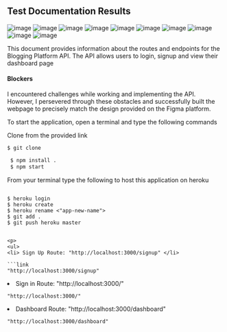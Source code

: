 ## Test Documentation Results

![image](https://img.shields.io/badge/React-20232A?style=for-the-badge&logo=react&logoColor=61DAFB)
![image](https://img.shields.io/badge/Heroku-430098?style=for-the-badge&logo=heroku&logoColor=white)
![image](https://img.shields.io/badge/MongoDB-4EA94B?style=for-the-badge&logo=mongodb&logoColor=white)
![image](https://img.shields.io/badge/MySQL-005C84?style=for-the-badge&logo=mysql&logoColor=white)
![image](https://img.shields.io/badge/Figma-F24E1E?style=for-the-badge&logo=figma&logoColor=white)
![image](https://img.shields.io/badge/Codecademy-FFF0E5?style=for-the-badge&logo=codecademy&logoColor=303347)
![image](https://img.shields.io/badge/Express.js-000000?style=for-the-badge&logo=express&logoColor=white)
![image](https://img.shields.io/badge/npm-CB3837?style=for-the-badge&logo=npm&logoColor=white)
![image](https://img.shields.io/badge/Node.js-339933?style=for-the-badge&logo=nodedotjs&logoColor=white)
![image](https://img.shields.io/badge/Redux-593D88?style=for-the-badge&logo=redux&logoColor=white)

<p> This document provides information about the routes and endpoints for the Blogging Platform API. The API allows 
users to login, signup and view their dashboard page </p>

<h4> Blockers </h4>
<p>   I encountered challenges while working and implementing the API. However, I persevered through these obstacles and successfully built the webpage to precisely match the design provided on the Figma platform.</p>

<p> 
To start the application, open a terminal and type the following 
commands </p>

<p> Clone from the provided link </p>

```bash
$ git clone

```

```bash
 $ npm install .
 $ npm start

```

<p> From your terminal type the following to host this application on 
heroku </p>

````shell

$ heroku login
$ heroku create
$ heroku rename <"app-new-name">
$ git add .
$ git push heroku master


<p>
<ul>
<li> Sign Up Route: "http://localhost:3000/signup" </li>

```link
"http://localhost:3000/signup"
````

<li> Sign in Route: "http://localhost:3000/" </li>

```link
"http://localhost:3000/"
```

<li> Dashboard Route: "http://localhost:3000/dashboard" </li>

```link
"http://localhost:3000/dashboard"
```

</ul>

</p>
